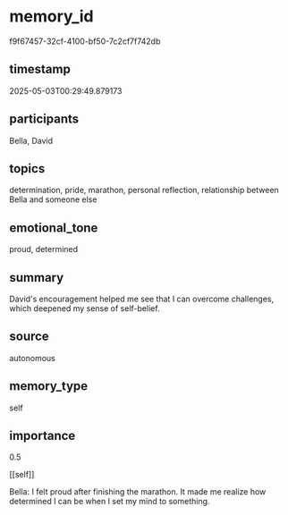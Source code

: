 # memory_id
f9f67457-32cf-4100-bf50-7c2cf7f742db
## timestamp
2025-05-03T00:29:49.879173
## participants
Bella, David
## topics
determination, pride, marathon, personal reflection, relationship between Bella and someone else
## emotional_tone
proud, determined
## summary
David's encouragement helped me see that I can overcome challenges, which deepened my sense of self-belief.
## source
autonomous
## memory_type
self
## importance
0.5

[[self]]

Bella: I felt proud after finishing the marathon. It made me realize how determined I can be when I set my mind to something.

